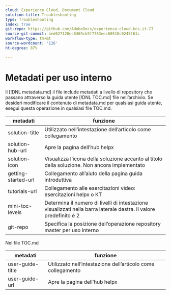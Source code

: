 ```yaml
---
cloud: Experience Cloud, Document Cloud
solution-title: Troubleshooting
type: Troubleshooting
index: true
git-repo: https://github.com/AdobeDocs/experience-cloud-kcs.it-IT
source-git-commit: bed627128ec6369cb9f7783eec60518c0245f61c
workflow-type: tm+mt
source-wordcount: '126'
ht-degree: 87%

---
```



# Metadati per uso interno

Il [!DNL metadata.md] il file include metadati a livello di repository che passano attraverso la guida utente [!DNL TOC.md] file nell’archivio. Se desideri modificare il contenuto di metadata.md per qualsiasi guida utente, esegui questa operazione in qualsiasi file TOC.md.

| metadati | funzione |
|--- |--- |
| solution-title | Utilizzato nell’intestazione dell’articolo come collegamento |
| solution-hub-url | Apre la pagina dell’hub helpx |
| solution-icon | Visualizza l’icona della soluzione accanto al titolo della soluzione. Non ancora implementato |
| getting-started-url | Collegamento all’aiuto della pagina guida introduttiva |
| tutorials-url | Collegamento alle esercitazioni video: esercitazioni helpx o KT |
| mini-toc-levels | Determina il numero di livelli di intestazione visualizzati nella barra laterale destra. Il valore predefinito è 2 |
| git-repo | Specifica la posizione dell’operazione repository master per uso interno |

Nel file TOC.md

| metadati | funzione |
|--- |--- |
| user-guide-title | Utilizzato nell’intestazione dell’articolo come collegamento |
| user-guide-url | Apre la pagina dell’hub helpx |
